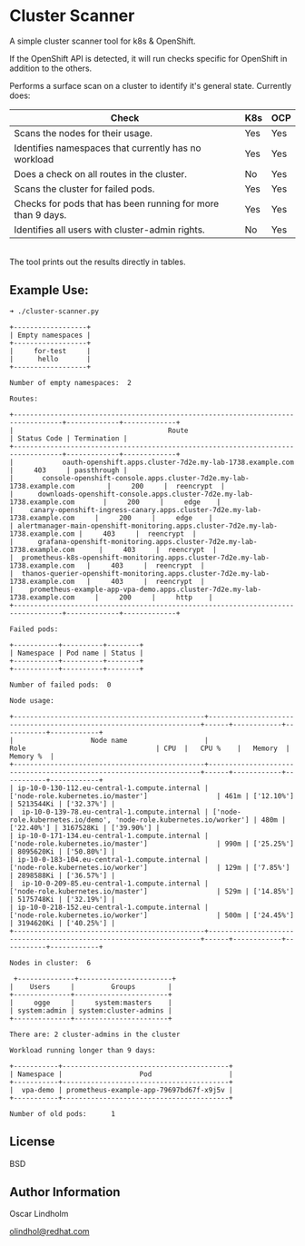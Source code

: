 Cluster Scanner
=========

A simple cluster scanner tool for k8s & OpenShift.

If the OpenShift API is detected, it will run checks specific for OpenShift in addition to the others.

Performs a surface scan on a cluster to identify it's general state. Currently does:

| Check      | K8s | OCP     |
| ----------- | ----------- |  -----------  |
| Scans the nodes for their usage.      | Yes       | Yes   |
| Identifies namespaces that currently has no workload  | Yes        | Yes      |
| Does a check on all routes in the cluster. | No       | Yes   |
| Scans the cluster for failed pods. | Yes       | Yes   |
| Checks for pods that has been running for more than 9 days. | Yes       | Yes   |
| Identifies all users with cluster-admin rights. | No       | Yes   |

<br/>
The tool prints out the results directly in tables.



Example Use:
----------------

```
➜ ./cluster-scanner.py

+------------------+
| Empty namespaces |
+------------------+
|     for-test     |
|      hello       |
+------------------+

Number of empty namespaces:  2

Routes:

+----------------------------------------------------------------------------------+-------------+-------------+
|                                      Route                                       | Status Code | Termination |
+----------------------------------------------------------------------------------+-------------+-------------+
|            oauth-openshift.apps.cluster-7d2e.my-lab-1738.example.com             |     403     | passthrough |
|       console-openshift-console.apps.cluster-7d2e.my-lab-1738.example.com        |     200     |  reencrypt  |
|      downloads-openshift-console.apps.cluster-7d2e.my-lab-1738.example.com       |     200     |     edge    |
|    canary-openshift-ingress-canary.apps.cluster-7d2e.my-lab-1738.example.com     |     200     |     edge    |
| alertmanager-main-openshift-monitoring.apps.cluster-7d2e.my-lab-1738.example.com |     403     |  reencrypt  |
|      grafana-openshift-monitoring.apps.cluster-7d2e.my-lab-1738.example.com      |     403     |  reencrypt  |
|  prometheus-k8s-openshift-monitoring.apps.cluster-7d2e.my-lab-1738.example.com   |     403     |  reencrypt  |
|  thanos-querier-openshift-monitoring.apps.cluster-7d2e.my-lab-1738.example.com   |     403     |  reencrypt  |
|    prometheus-example-app-vpa-demo.apps.cluster-7d2e.my-lab-1738.example.com     |     200     |     http    |
+----------------------------------------------------------------------------------+-------------+-------------+

Failed pods:

+-----------+----------+--------+
| Namespace | Pod name | Status |
+-----------+----------+--------+
+-----------+----------+--------+

Number of failed pods:  0

Node usage: 

+-----------------------------------------------+--------------------------------------------------------------------+------+------------+-----------+------------+
|                   Node name                   |                                Role                                | CPU  |   CPU %    |   Memory  |  Memory %  |
+-----------------------------------------------+--------------------------------------------------------------------+------+------------+-----------+------------+
| ip-10-0-130-112.eu-central-1.compute.internal |                 ['node-role.kubernetes.io/master']                 | 461m | ['12.10%'] | 5213544Ki | ['32.37%'] |
|  ip-10-0-139-78.eu-central-1.compute.internal | ['node-role.kubernetes.io/demo', 'node-role.kubernetes.io/worker'] | 480m | ['22.40%'] | 3167528Ki | ['39.90%'] |
| ip-10-0-171-134.eu-central-1.compute.internal |                 ['node-role.kubernetes.io/master']                 | 990m | ['25.25%'] | 8095620Ki | ['50.80%'] |
| ip-10-0-183-104.eu-central-1.compute.internal |                 ['node-role.kubernetes.io/worker']                 | 129m | ['7.85%']  | 2898588Ki | ['36.57%'] |
|  ip-10-0-209-85.eu-central-1.compute.internal |                 ['node-role.kubernetes.io/master']                 | 529m | ['14.85%'] | 5175748Ki | ['32.19%'] |
| ip-10-0-218-152.eu-central-1.compute.internal |                 ['node-role.kubernetes.io/worker']                 | 500m | ['24.45%'] | 3194620Ki | ['40.25%'] |
+-----------------------------------------------+--------------------------------------------------------------------+------+------------+-----------+------------+

Nodes in cluster:  6

 +--------------+-----------------------+
|    Users     |         Groups        |
+--------------+-----------------------+
|     ogge     |     system:masters    |
| system:admin | system:cluster-admins |
+--------------+-----------------------+

There are: 2 cluster-admins in the cluster

Workload running longer than 9 days:

+-----------+-----------------------------------------+
| Namespace |                   Pod                   |
+-----------+-----------------------------------------+
|  vpa-demo | prometheus-example-app-79697bd67f-x9j5v |
+-----------+-----------------------------------------+

Number of old pods: 	 1
```

License
-------

BSD

Author Information
------------------

Oscar Lindholm 

olindhol@redhat.com